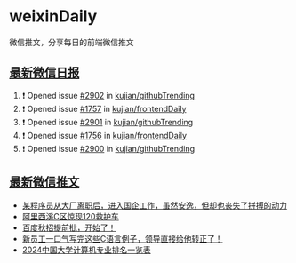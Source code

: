 # weixinDaily
微信推文，分享每日的前端微信推文

## [最新微信日报](https://github.com/kujian/weixinDaily/issues)

<!--START_SECTION:activity-->
1. ❗ Opened issue [#2902](https://github.com/kujian/githubTrending/issues/2902) in [kujian/githubTrending](https://github.com/kujian/githubTrending)
2. ❗ Opened issue [#1757](https://github.com/kujian/frontendDaily/issues/1757) in [kujian/frontendDaily](https://github.com/kujian/frontendDaily)
3. ❗ Opened issue [#2901](https://github.com/kujian/githubTrending/issues/2901) in [kujian/githubTrending](https://github.com/kujian/githubTrending)
4. ❗ Opened issue [#1756](https://github.com/kujian/frontendDaily/issues/1756) in [kujian/frontendDaily](https://github.com/kujian/frontendDaily)
5. ❗ Opened issue [#2900](https://github.com/kujian/githubTrending/issues/2900) in [kujian/githubTrending](https://github.com/kujian/githubTrending)
<!--END_SECTION:activity-->


## [最新微信推文](https://weixin.qdkfweb.cn/)

<!-- BLOG-POST-LIST:START -->
- [某程序员从大厂离职后，进入国企工作，虽然安逸，但却也丧失了拼搏的动力](https://weixin.qdkfweb.cn/51069.html)
- [阿里西溪C区惊现120救护车](https://weixin.qdkfweb.cn/51054.html)
- [百度秋招提前批，开始了！](https://weixin.qdkfweb.cn/51067.html)
- [新员工一口气写完这些C语言例子，领导直接给他转正了！](https://weixin.qdkfweb.cn/51068.html)
- [2024中国大学计算机专业排名一览表](https://weixin.qdkfweb.cn/51066.html)
<!-- BLOG-POST-LIST:END -->